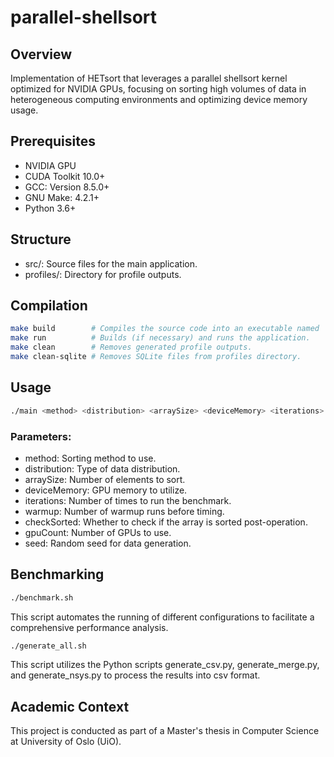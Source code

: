 # parallel-shellsort

## Overview
Implementation of HETsort that leverages a parallel shellsort kernel optimized for NVIDIA GPUs, focusing on sorting high volumes of data in heterogeneous computing environments and optimizing device memory usage.

## Prerequisites
- NVIDIA GPU
- CUDA Toolkit 10.0+
- GCC: Version 8.5.0+
- GNU Make: 4.2.1+
- Python 3.6+

## Structure
- src/: Source files for the main application.
- profiles/: Directory for profile outputs.

## Compilation
``` bash
make build        # Compiles the source code into an executable named 'main'.
make run          # Builds (if necessary) and runs the application.
make clean        # Removes generated profile outputs.
make clean-sqlite # Removes SQLite files from profiles directory.
```

## Usage
``` bash
./main <method> <distribution> <arraySize> <deviceMemory> <iterations> <warmup> <checkSorted> <gpuCount> <seed>
```

### Parameters:
- method: Sorting method to use.
- distribution: Type of data distribution.
- arraySize: Number of elements to sort.
- deviceMemory: GPU memory to utilize.
- iterations: Number of times to run the benchmark.
- warmup: Number of warmup runs before timing.
- checkSorted: Whether to check if the array is sorted post-operation.
- gpuCount: Number of GPUs to use.
- seed: Random seed for data generation.

## Benchmarking

``` bash
./benchmark.sh
```
This script automates the running of different configurations to facilitate a comprehensive performance analysis.

``` bash
./generate_all.sh
```
This script utilizes the Python scripts generate_csv.py, generate_merge.py, and generate_nsys.py to process the results into csv format.

## Academic Context
This project is conducted as part of a Master's thesis in Computer Science at University of Oslo (UiO).
